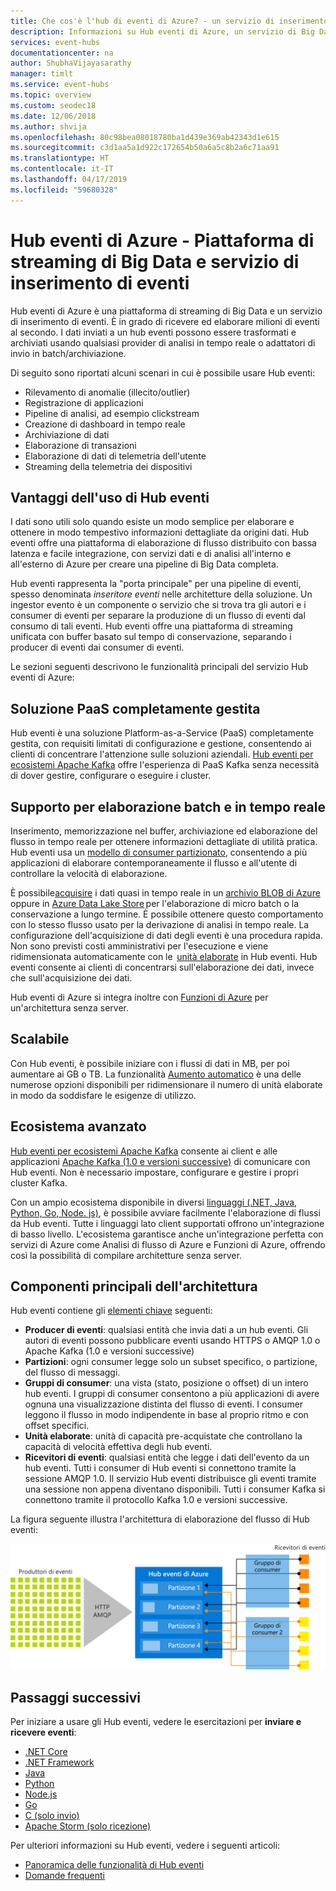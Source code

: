 ```yaml
---
title: Che cos'è l'hub di eventi di Azure? - un servizio di inserimento di Big Data | Microsoft Docs
description: Informazioni su Hub eventi di Azure, un servizio di Big Data streaming che inserisce milioni di eventi al secondo.
services: event-hubs
documentationcenter: na
author: ShubhaVijayasarathy
manager: timlt
ms.service: event-hubs
ms.topic: overview
ms.custom: seodec18
ms.date: 12/06/2018
ms.author: shvija
ms.openlocfilehash: 80c98bea08018780ba1d439e369ab42343d1e615
ms.sourcegitcommit: c3d1aa5a1d922c172654b50a6a5c8b2a6c71aa91
ms.translationtype: HT
ms.contentlocale: it-IT
ms.lasthandoff: 04/17/2019
ms.locfileid: "59680328"
---
```

# <a name="azure-event-hubs--a-big-data-streaming-platform-and-event-ingestion-service"></a>Hub eventi di Azure - Piattaforma di streaming di Big Data e servizio di inserimento di eventi
Hub eventi di Azure è una piattaforma di streaming di Big Data e un servizio di inserimento di eventi. È in grado di ricevere ed elaborare milioni di eventi al secondo. I dati inviati a un hub eventi possono essere trasformati e archiviati usando qualsiasi provider di analisi in tempo reale o adattatori di invio in batch/archiviazione.

Di seguito sono riportati alcuni scenari in cui è possibile usare Hub eventi:

- Rilevamento di anomalie (illecito/outlier)
- Registrazione di applicazioni
- Pipeline di analisi, ad esempio clickstream
- Creazione di dashboard in tempo reale
- Archiviazione di dati
- Elaborazione di transazioni
- Elaborazione di dati di telemetria dell'utente
- Streaming della telemetria dei dispositivi 

## <a name="why-use-event-hubs"></a>Vantaggi dell'uso di Hub eventi

I dati sono utili solo quando esiste un modo semplice per elaborare e ottenere in modo tempestivo informazioni dettagliate da origini dati. Hub eventi offre una piattaforma di elaborazione di flusso distribuito con bassa latenza e facile integrazione, con servizi dati e di analisi all'interno e all'esterno di Azure per creare una pipeline di Big Data completa.

Hub eventi rappresenta la "porta principale" per una pipeline di eventi, spesso denominata *inseritore eventi* nelle architetture della soluzione. Un ingestor evento è un componente o servizio che si trova tra gli autori e i consumer di eventi per separare la produzione di un flusso di eventi dal consumo di tali eventi. Hub eventi offre una piattaforma di streaming unificata con buffer basato sul tempo di conservazione, separando i producer di eventi dai consumer di eventi. 

Le sezioni seguenti descrivono le funzionalità principali del servizio Hub eventi di Azure: 

## <a name="fully-managed-paas"></a>Soluzione PaaS completamente gestita 

Hub eventi è una soluzione Platform-as-a-Service (PaaS) completamente gestita, con requisiti limitati di configurazione e gestione, consentendo ai clienti di concentrare l'attenzione sulle soluzioni aziendali. [Hub eventi per ecosistemi Apache Kafka](event-hubs-for-kafka-ecosystem-overview.md) offre l'esperienza di PaaS Kafka senza necessità di dover gestire, configurare o eseguire i cluster.

## <a name="support-for-real-time-and-batch-processing"></a>Supporto per elaborazione batch e in tempo reale

Inserimento, memorizzazione nel buffer, archiviazione ed elaborazione del flusso in tempo reale per ottenere informazioni dettagliate di utilità pratica. Hub eventi usa un [modello di consumer partizionato](event-hubs-features.md#partitions), consentendo a più applicazioni di elaborare contemporaneamente il flusso e all'utente di controllare la velocità di elaborazione.

È possibile[acquisire](event-hubs-capture-overview.md) i dati quasi in tempo reale in un [archivio BLOB di Azure](https://azure.microsoft.com/services/storage/blobs/) oppure in [Azure Data Lake Store](https://azure.microsoft.com/services/data-lake-store/) per l'elaborazione di micro batch o la conservazione a lungo termine. È possibile ottenere questo comportamento con lo stesso flusso usato per la derivazione di analisi in tempo reale. La configurazione dell'acquisizione di dati degli eventi è una procedura rapida. Non sono previsti costi amministrativi per l'esecuzione e viene ridimensionata automaticamente con le  [unità elaborate](event-hubs-features.md#throughput-units) in Hub eventi. Hub eventi consente ai clienti di concentrarsi sull'elaborazione dei dati, invece che sull'acquisizione dei dati.

Hub eventi di Azure si integra inoltre con [Funzioni di Azure](/azure/azure-functions/) per un'architettura senza server.

## <a name="scalable"></a>Scalabile 

Con Hub eventi, è possibile iniziare con i flussi di dati in MB, per poi aumentare ai GB o TB. La funzionalità [Aumento automatico](event-hubs-auto-inflate.md) è una delle numerose opzioni disponibili per ridimensionare il numero di unità elaborate in modo da soddisfare le esigenze di utilizzo. 

## <a name="rich-ecosystem"></a>Ecosistema avanzato

[Hub eventi per ecosistemi Apache Kafka](event-hubs-for-kafka-ecosystem-overview.md) consente ai client e alle applicazioni [Apache Kafka (1.0 e versioni successive)](https://kafka.apache.org/) di comunicare con Hub eventi. Non è necessario impostare, configurare e gestire i propri cluster Kafka.
 
Con un ampio ecosistema disponibile in diversi [linguaggi (.NET, Java, Python, Go, Node. js)](https://github.com/Azure/azure-event-hubs), è possibile avviare facilmente l'elaborazione di flussi da Hub eventi. Tutte i linguaggi lato client supportati offrono un'integrazione di basso livello. L'ecosistema garantisce anche un'integrazione perfetta con servizi di Azure come Analisi di flusso di Azure e Funzioni di Azure, offrendo così la possibilità di compilare architetture senza server.

## <a name="key-architecture-components"></a>Componenti principali dell'architettura
Hub eventi contiene gli [elementi chiave](event-hubs-features.md) seguenti:

- **Producer di eventi**: qualsiasi entità che invia dati a un hub eventi. Gli autori di eventi possono pubblicare eventi usando HTTPS o AMQP 1.0 o Apache Kafka (1.0 e versioni successive)
- **Partizioni**: ogni consumer legge solo un subset specifico, o partizione, del flusso di messaggi.
- **Gruppi di consumer**: una vista (stato, posizione o offset) di un intero hub eventi. I gruppi di consumer consentono a più applicazioni di avere ognuna una visualizzazione distinta del flusso di eventi. I consumer leggono il flusso in modo indipendente in base al proprio ritmo e con offset specifici.
- **Unità elaborate**: unità di capacità pre-acquistate che controllano la capacità di velocità effettiva degli hub eventi.
- **Ricevitori di eventi**: qualsiasi entità che legge i dati dell'evento da un hub eventi. Tutti i consumer di Hub eventi si connettono tramite la sessione AMQP 1.0. Il servizio Hub eventi distribuisce gli eventi tramite una sessione non appena diventano disponibili. Tutti i consumer Kafka si connettono tramite il protocollo Kafka 1.0 e versioni successive.

La figura seguente illustra l'architettura di elaborazione del flusso di Hub eventi:

![Hub eventi](./media/event-hubs-about/event_hubs_architecture.png)


## <a name="next-steps"></a>Passaggi successivi

Per iniziare a usare gli Hub eventi, vedere le esercitazioni per **inviare e ricevere eventi**: 

- [.NET Core](event-hubs-dotnet-standard-getstarted-send.md)
- [.NET Framework](event-hubs-dotnet-framework-getstarted-send.md)
- [Java](event-hubs-java-get-started-send.md)
- [Python](event-hubs-python-get-started-send.md)
- [Node.js](event-hubs-node-get-started-send.md)
- [Go](event-hubs-go-get-started-send.md)
- [C (solo invio)](event-hubs-c-getstarted-send.md)
- [Apache Storm (solo ricezione)](event-hubs-storm-getstarted-receive.md)

Per ulteriori informazioni su Hub eventi, vedere i seguenti articoli:

- [Panoramica delle funzionalità di Hub eventi](event-hubs-features.md)
- [Domande frequenti](event-hubs-faq.md)


